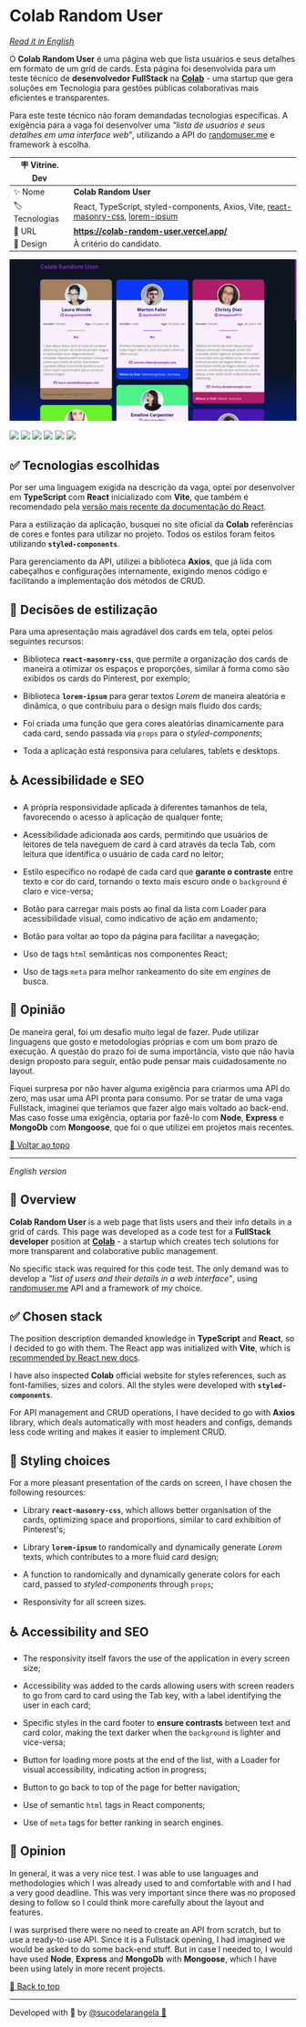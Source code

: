 <div id='top'>

# Colab Random User

</div>

_[Read it in English](#English)_

O **Colab Random User** é uma página web que lista usuários e seus detalhes em formato de um grid de cards. Esta página foi desenvolvida para um teste técnico de **desenvolvedor FullStack** na [**Colab**](https://www.colab.re/) - uma startup que gera soluções em Tecnologia para gestões públicas colaborativas mais eficientes e transparentes.

Para este teste técnico não foram demandadas tecnologias específicas. A exigência para a vaga foi desenvolver uma _"lista de usuários e seus detalhes em uma interface web"_, utilizando a API do [randomuser.me](https://randomuser.me/) e framework à escolha.

<!-- prettier-ignore -->
| 🪧 Vitrine. Dev |     |
| -------------- | --- |
| ✨ Nome        | **Colab Random User** |
| 🏷️ Tecnologias | React, TypeScript, styled-components, Axios, Vite, [react-masonry-css](https://github.com/paulcollett/react-masonry-css#readme), [lorem-ipsum](https://github.com/knicklabs/lorem-ipsum.js#readme) |
| 🚀 URL         | **https://colab-random-user.vercel.app/** |
| 🎨 Design      | À critério do candidato. |

![](https://raw.githubusercontent.com/sucodelarangela/colab-random-user/main/public/ogimage.png#vitrinedev)

<div>
  <img src="https://img.shields.io/badge/React-20232A?style=for-the-badge&logo=react&logoColor=61DAFB"/>
  <img src="https://img.shields.io/badge/typescript-3178C6?style=for-the-badge&logo=typescript&logoColor=white">
  <img src="https://img.shields.io/badge/styled components-3C3C3C?style=for-the-badge&logo=styled-components&logoColor=DB7093">
  <img src="https://img.shields.io/badge/axios-ffffff?style=for-the-badge&logo=axios&logoColor=5A29E4">
  <img src="https://img.shields.io/badge/react masonry css-ffffff?style=for-the-badge&logo=npm&logoColor=CB3837">
  <img src="https://img.shields.io/badge/lorem ipsum-ffffff?style=for-the-badge&logo=npm&logoColor=CB3837">
</div>

## ✅ Tecnologias escolhidas

Por ser uma linguagem exigida na descrição da vaga, optei por desenvolver em **TypeScript** com **React** inicializado com **Vite**, que também é recomendado pela [versão mais recente da documentação do React](https://react.dev/learn/add-react-to-an-existing-project#step-1-set-up-a-modular-javascript-environment).

Para a estilização da aplicação, busquei no site oficial da **Colab** referências de cores e fontes para utilizar no projeto. Todos os estilos foram feitos utilizando **`styled-components`**.

Para gerenciamento da API, utilizei a biblioteca **Axios**, que já lida com cabeçalhos e configurações internamente, exigindo menos código e facilitando a implementação dos métodos de CRUD.

## 🎨 Decisões de estilização

Para uma apresentação mais agradável dos cards em tela, optei pelos seguintes recursos:

- Biblioteca **`react-masonry-css`**, que permite a organização dos cards de maneira a otimizar os espaços e proporções, similar à forma como são exibidos os cards do Pinterest, por exemplo;

- Biblioteca **`lorem-ipsum`** para gerar textos _Lorem_ de maneira aleatória e dinâmica, o que contribuiu para o design mais fluido dos cards;

- Foi criada uma função que gera cores aleatórias dinamicamente para cada card, sendo passada via `props` para o _styled-components_;

- Toda a aplicação está responsiva para celulares, tablets e desktops.

## ♿ Acessibilidade e SEO

- A própria responsividade aplicada à diferentes tamanhos de tela, favorecendo o acesso à aplicação de qualquer fonte;

- Acessibilidade adicionada aos cards, permitindo que usuários de leitores de tela naveguem de card à card através da tecla Tab, com leitura que identifica o usuário de cada card no leitor;

- Estilo específico no rodapé de cada card que **garante o contraste** entre texto e cor do card, tornando o texto mais escuro onde o `background` é claro e vice-versa;

- Botão para carregar mais posts ao final da lista com Loader para acessibilidade visual, como indicativo de ação em andamento;

- Botão para voltar ao topo da página para facilitar a navegação;

- Uso de tags `html` semânticas nos componentes React;

- Uso de tags `meta` para melhor rankeamento do site em _engines_ de busca.

## 💭 Opinião

De maneira geral, foi um desafio muito legal de fazer. Pude utilizar linguagens que gosto e metodologias próprias e com um bom prazo de execução. A questão do prazo foi de suma importância, visto que não havia design proposto para seguir, então pude pensar mais cuidadosamente no layout.

Fiquei surpresa por não haver alguma exigência para criarmos uma API do zero, mas usar uma API pronta para consumo. Por se tratar de uma vaga Fullstack, imaginei que teríamos que fazer algo mais voltado ao back-end. Mas caso fosse uma exigência, optaria por fazê-lo com **Node**, **Express** e **MongoDb** com **Mongoose**, que foi o que utilizei em projetos mais recentes.

<a href='#top'>🔼 Voltar ao topo</a>

---

<div id="English">

_English version_

</div>

## 🔎 Overview

**Colab Random User** is a web page that lists users and their info details in a grid of cards. This page was developed as a code test for a **FullStack developer** position at [**Colab**](https://www.colab.re/) - a startup which creates tech solutions for more transparent and colaborative public management.

No specific stack was required for this code test. The only demand was to develop a _"list of users and their details in a web interface"_, using [randomuser.me](https://randomuser.me/) API and a framework of my choice.

## ✅ Chosen stack

The position description demanded knowledge in **TypeScript** and **React**, so I decided to go with them. The React app was initialized with **Vite**, which is [recommended by React new docs](https://react.dev/learn/add-react-to-an-existing-project#step-1-set-up-a-modular-javascript-environment).

I have also inspected **Colab** official website for styles references, such as font-families, sizes and colors. All the styles were developed with **`styled-components`**.

For API management and CRUD operations, I have decided to go with **Axios** library, which deals automatically with most headers and configs, demands less code writing and makes it easier to implement CRUD.

## 🎨 Styling choices

For a more pleasant presentation of the cards on screen, I have chosen the following resources:

- Library **`react-masonry-css`**, which allows better organisation of the cards, optimizing space and proportions, similar to card exhibition of Pinterest's;

- Library **`lorem-ipsum`** to randomically and dynamically generate _Lorem_ texts, which contributes to a more fluid card design;

- A function to randomically and dynamically generate colors for each card, passed to _styled-components_ through `props`;

- Responsivity for all screen sizes.

## ♿ Accessibility and SEO

- The responsivity itself favors the use of the application in every screen size;

- Accessibility was added to the cards allowing users with screen readers to go from card to card using the Tab key, with a label identifying the user in each card;

- Specific styles in the card footer to **ensure contrasts** between text and card color, making the text darker when the `background` is lighter and vice-versa;

- Button for loading more posts at the end of the list, with a Loader for visual accessibility, indicating action in progress;

- Button to go back to top of the page for better navigation;

- Use of semantic `html` tags in React components;

- Use of `meta` tags for better ranking in search engines.

## 💭 Opinion

In general, it was a very nice test. I was able to use languages and methodologies which I was already used to and comfortable with and I had a very good deadline. This was very important since there was no proposed desing to follow so I could think more carefully about the layout and features.

I was surprised there were no need to create an API from scratch, but to use a ready-to-use API. Since it is a Fullstack opening, I had imagined we would be asked to do some back-end stuff. But in case I needed to, I would have used **Node**, **Express** and **MongoDb** with **Mongoose**, which I have been using lately in more recent projects.

<a href='#top'>🔼 Back to top</a>

---

Developed with 🧡 by [@sucodelarangela 🍊](https://angelacaldas.vercel.app)
